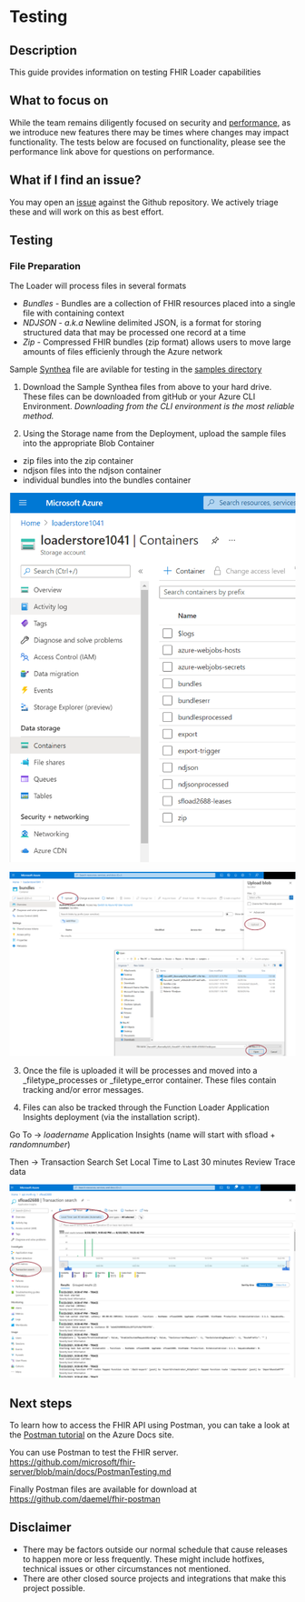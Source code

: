 # Testing

## Description

This guide provides information on testing FHIR Loader capabilities

## What to focus on

While the team remains diligently focused on security and [performance](./performance.md), as we introduce new features there may be times where changes may impact functionality.  The tests below are focused on functionality, please see the performance link above for questions on performance.  

## What if I find an issue?

You may open an [issue](https://github.com/microsoft/fhir-loader/issues) against the Github repository. We actively triage these and will work on this as best effort. 

## Testing

### File Preparation 
The Loader will process files in several formats 
- _Bundles_ - Bundles are a collection of FHIR resources placed into a single file with containing context  
- _NDJSON_ - _a.k.a_ Newline delimited JSON, is a format for storing structured data that may be processed one record at a time
- _Zip_ - Compressed FHIR bundles (zip format) allows users to move large amounts of files efficienly through the Azure network

Sample [Synthea](https://github.com/synthetichealth/synthea) file are avilable for testing in the [samples directory](https://github.com/microsoft/fhir-loader/samples)

1) Download the Sample Synthea files from above to your hard drive.  These files can be downloaded from gitHub or your Azure CLI Environment.  _Downloading from the CLI environment is the most reliable method._

2) Using the Storage name from the Deployment, upload the sample files into the appropriate Blob Container 
 - zip files into the zip container
 - ndjson files into the ndjson container 
 - individual bundles into the bundles container

![containers](./images/containers.png)

![upload](./images/upload.png)

3) Once the file is uploaded it will be processes and moved into a _filetype_processes or _filetype_error container.  These files contain tracking and/or error messages.  

4) Files can also be tracked through the Function Loader Application Insights deployment (via the installation script).

Go To -> _loadername_ Application Insights (name will start with sfload + _randomnumber_)

Then -> Transaction Search
Set Local Time to Last 30 minutes 
Review Trace data 

![trace](./images/trace.png)



## Next steps

To learn how to access the FHIR API using Postman, you can take a look at the [Postman tutorial](https://docs.microsoft.com/en-us/azure/healthcare-apis/access-fhir-postman-tutorial) on the Azure Docs site.


You can use Postman to test the FHIR server. https://github.com/microsoft/fhir-server/blob/main/docs/PostmanTesting.md

Finally Postman files are available for download at https://github.com/daemel/fhir-postman


## Disclaimer

- There may be factors outside our normal schedule that cause releases to happen more or less frequently. These might include hotfixes, technical issues or other circumstances not mentioned.
- There are other closed source projects and integrations that make this project possible.